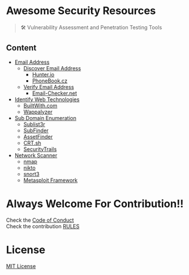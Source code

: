 # Awesome Security Resources
> 🛠 Vulnerability Assessment and Penetration Testing Tools

## Content

- [Email Address](/Email%20Address/)
    - [Discover Email Address](/Email%20Address/Discover%20Email%20Address/)
        - [Hunter.io](/Email%20Address/Discover%20Email%20Address/README.md)
        - [PhoneBook.cz](/Email%20Address/Discover%20Email%20Address/README.md)
    - [Verify Email Address](/Email%20Address/Verify%20Email%20Address/)
        - [Email-Checker.net](/Email%20Address/Verify%20Email%20Address/README.md)
- [Identify Web Technologies](/Identify%20Web%20Technology/)
    - [BuiltWith.com](/Identify%20Web%20Technology/README.md)
    - [Wappalyzer](/Identify%20Web%20Technology/README.md)
- [Sub Domain Enumeration](/Sub%20Domain%20Enumeration/)
    - [Sublist3r](/Sub%20Domain%20Enumeration/README.md)
    - [SubFinder](/Sub%20Domain%20Enumeration/README.md)
    - [AssetFinder](/Sub%20Domain%20Enumeration/README.md)
    - [CRT.sh](/Sub%20Domain%20Enumeration/README.md)
    - [SecurityTrails](/Sub%20Domain%20Enumeration/README.md)
- [Network Scanner](/Network%20Scanner/)
    - [nmap](/Network%20Scanner/README.md)
    - [nikto](/Network%20Scanner/README.md)
    - [snort3](/Network%20Scanner/README.md)
    - [Metasploit Framework](/Network%20Scanner/README.md)

# Always Welcome For Contribution!!
Check the [Code of Conduct](/CODE_OF_CONDUCT.md)<br> 
Check the contribution [RULES](/CONTRIBUTING.md) 

# License

[MIT License](LICENSE)
